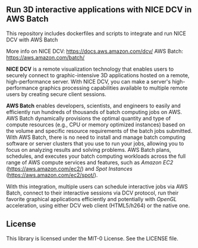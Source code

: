 ## Run 3D interactive applications with NICE DCV in AWS Batch

This repository includes dockerfiles and scripts to integrate and run NICE DCV with AWS Batch

More info on 
NICE DCV: https://docs.aws.amazon.com/dcv/
AWS Batch: https://aws.amazon.com/batch/

**NICE DCV** is a remote visualization technology that enables users to securely connect to graphic-intensive 3D applications hosted on a remote, high-performance server. With NICE DCV, you can make a server's high-performance graphics processing capabilities available to multiple remote users by creating secure client sessions.

**AWS Batch** enables developers, scientists, and engineers to easily and efficiently run hundreds of thousands of batch computing jobs on AWS. AWS Batch dynamically provisions the optimal quantity and type of compute resources (e.g., CPU or memory optimized instances) based on the volume and specific resource requirements of the batch jobs submitted. With AWS Batch, there is no need to install and manage batch computing software or server clusters that you use to run your jobs, allowing you to focus on analyzing results and solving problems. AWS Batch plans, schedules, and executes your batch computing workloads across the full range of AWS compute services and features, such as *Amazon EC2* (https://aws.amazon.com/ec2/) and *Spot Instances* (https://aws.amazon.com/ec2/spot/).

With this integration, multiple users can schedule interactive jobs via AWS Batch, connect to their interactive sessions via DCV protocol, run their favorite graphical applications efficiently and potentially with *OpenGL* acceleration, using either DCV web client (HTML5/h264) or the native one.

## License

This library is licensed under the MIT-0 License. See the LICENSE file.

